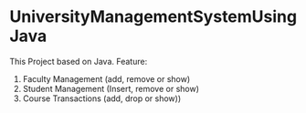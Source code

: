 # UniversityManagementSystemUsingJava
This Project based on Java.
Feature:
1. Faculty Management (add, remove or show)
2. Student Management (Insert, remove or show)
3. Course Transactions (add, drop or show))
